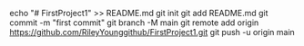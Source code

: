 echo "# FirstProject1" >> README.md
git init
git add README.md
git commit -m "first commit"
git branch -M main
git remote add origin https://github.com/RileyYounggithub/FirstProject1.git
git push -u origin main

